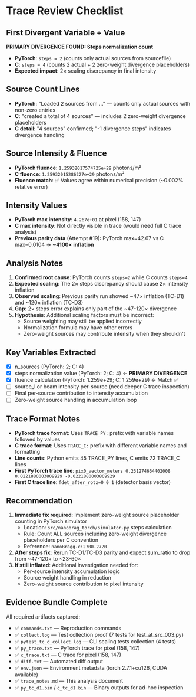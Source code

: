 # Trace Review Checklist

## First Divergent Variable + Value
**PRIMARY DIVERGENCE FOUND: Steps normalization count**

- **PyTorch**: `steps = 2` (counts only actual sources from sourcefile)
- **C**: `steps = 4` (counts 2 actual + 2 zero-weight divergence placeholders)
- **Expected impact**: 2× scaling discrepancy in final intensity

## Source Count Lines
- **PyTorch**: "Loaded 2 sources from ..." — counts only actual sources with non-zero entries
- **C**: "created a total of 4 sources" — includes 2 zero-weight divergence placeholders
- **C detail**: "4 sources" confirmed; "-1 divergence steps" indicates divergence handling

## Source Intensity & Fluence
- **PyTorch fluence**: `1.25932017574725e+29` photons/m²
- **C fluence**: `1.25932015286227e+29` photons/m²
- **Fluence match**: ✅ Values agree within numerical precision (~0.002% relative error)

## Intensity Values
- **PyTorch max intensity**: `4.267e+01` at pixel (158, 147)
- **C max intensity**: Not directly visible in trace (would need full C trace analysis)
- **Previous parity data** (Attempt #19): PyTorch max=42.67 vs C max=0.0104 → **~4100× inflation**

## Analysis Notes
1. **Confirmed root cause**: PyTorch counts `steps=2` while C counts `steps=4`
2. **Expected scaling**: The 2× steps discrepancy should cause 2× intensity inflation
3. **Observed scaling**: Previous parity run showed ~47× inflation (TC-D1) and ~120× inflation (TC-D3)
4. **Gap**: 2× steps error explains only part of the ~47-120× divergence
5. **Hypothesis**: Additional scaling factors must be incorrect:
   - Source weighting may still be applied incorrectly
   - Normalization formula may have other errors
   - Zero-weight sources may contribute intensity when they shouldn't

## Key Variables Extracted
- [x] n_sources (PyTorch: 2; C: 4)
- [x] steps normalization value (PyTorch: 2; C: 4) ← **PRIMARY DIVERGENCE**
- [x] fluence calculation (PyTorch: 1.259e+29; C: 1.259e+29) ← Match ✅
- [ ] source_I or beam intensity per-source (need deeper C trace inspection)
- [ ] Final per-source contribution to intensity accumulation
- [ ] Zero-weight source handling in accumulation loop

## Trace Format Notes
- **PyTorch trace format**: Uses `TRACE_PY:` prefix with variable names followed by values
- **C trace format**: Uses `TRACE_C:` prefix with different variable names and formatting
- **Line counts**: Python emits 45 TRACE_PY lines, C emits 72 TRACE_C lines
- **First PyTorch trace line**: `pix0_vector_meters 0.231274664402008 0.0221880003809929 -0.0221880003809929`
- **First C trace line**: `fdet_after_rotz=0 0 1` (detector basis vector)

## Recommendation
1. **Immediate fix required**: Implement zero-weight source placeholder counting in PyTorch simulator
   - Location: `src/nanobrag_torch/simulator.py` steps calculation
   - Rule: Count ALL sources including zero-weight divergence placeholders per C convention
   - Reference: `nanoBragg.c:2700-2720`
2. **After steps fix**: Rerun TC-D1/TC-D3 parity and expect sum_ratio to drop from ~47-120× to ~23-60×
3. **If still inflated**: Additional investigation needed for:
   - Per-source intensity accumulation logic
   - Source weight handling in reduction
   - Zero-weight source contribution to pixel intensity

## Evidence Bundle Complete
All required artifacts captured:
- ✅ `commands.txt` — Reproduction commands
- ✅ `collect.log` — Test collection proof (7 tests for test_at_src_003.py)
- ✅ `pytest_tc_d_collect.log` — CLI scaling tests collection (4 tests)
- ✅ `py_trace.txt` — PyTorch trace for pixel (158, 147)
- ✅ `c_trace.txt` — C trace for pixel (158, 147)
- ✅ `diff.txt` — Automated diff output
- ✅ `env.json` — Environment metadata (torch 2.7.1+cu126, CUDA available)
- ✅ `trace_notes.md` — This analysis document
- ✅ `py_tc_d1.bin` / `c_tc_d1.bin` — Binary outputs for ad-hoc inspection
